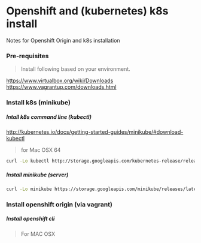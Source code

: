 # Openshift and (kubernetes) k8s install
Notes for Openshift Origin and k8s  installation

### Pre-requisites 
>  Install following based on your environment.


https://www.virtualbox.org/wiki/Downloads
https://www.vagrantup.com/downloads.html


### Install k8s (minikube)


##### Intall k8s command line (kubectl)
http://kubernetes.io/docs/getting-started-guides/minikube/#download-kubectl
> for Mac OSX 64

```sh
curl -Lo kubectl http://storage.googleapis.com/kubernetes-release/release/v1.3.0/bin/darwin/amd64/kubectl && chmod +x kubectl && sudo mv kubectl /usr/local/bin/
```
##### Install minikube (server) 
```sh
curl -Lo minikube https://storage.googleapis.com/minikube/releases/latest/minikube-darwin-amd64 && chmod +x minikube && sudo mv minikube /usr/local/bin/
```


### Install openshift origin (via vagrant)
##### Install openshift cli 
> For MAC OSX





